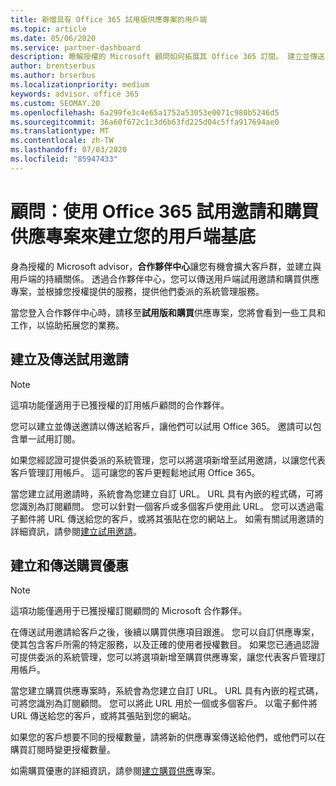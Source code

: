 ```yaml
---
title: 新增具有 Office 365 試用版供應專案的用戶端
ms.topic: article
ms.date: 05/06/2020
ms.service: partner-dashboard
description: 瞭解授權的 Microsoft 顧問如何拓展其 Office 365 訂閱。 建立並傳送 Office 365 試用邀請和購買供應專案給用戶端。
author: brentserbus
ms.author: brserbus
ms.localizationpriority: medium
keywords: advisor、office 365
ms.custom: SEOMAY.20
ms.openlocfilehash: 6a299fe3c4e65a1752a53053e0071c980b5246d5
ms.sourcegitcommit: 36a60f672c1c3d6b63fd225d04c5ffa917694ae0
ms.translationtype: MT
ms.contentlocale: zh-TW
ms.lasthandoff: 07/03/2020
ms.locfileid: "85947433"
---
```

# <a name="advisors-build-your-client-base-with-office-365-trial-invitations-and-purchase-offers"></a>顧問：使用 Office 365 試用邀請和購買供應專案來建立您的用戶端基底

身為授權的 Microsoft advisor，**合作夥伴中心**讓您有機會擴大客戶群，並建立與用戶端的持續關係。 透過合作夥伴中心，您可以傳送用戶端試用邀請和購買供應專案，並根據您授權提供的服務，提供他們委派的系統管理服務。

當您登入合作夥伴中心時，請移至**試用版和購買**供應專案，您將會看到一些工具和工作，以協助拓展您的業務。

## <a name="create-and-send-trial-invitations"></a>建立及傳送試用邀請

> [!NOTE]
> 這項功能僅適用于已獲授權的訂用帳戶顧問的合作夥伴。

您可以建立並傳送邀請以傳送給客戶，讓他們可以試用 Office 365。 邀請可以包含單一試用訂閱。

如果您經認證可提供委派的系統管理，您可以將選項新增至試用邀請，以讓您代表客戶管理訂用帳戶。 這可讓您的客戶更輕鬆地試用 Office 365。

當您建立試用邀請時，系統會為您建立自訂 URL。 URL 具有內嵌的程式碼，可將您識別為訂閱顧問。 您可以針對一個客戶或多個客戶使用此 URL。 您可以透過電子郵件將 URL 傳送給您的客戶，或將其張貼在您的網站上。
如需有關試用邀請的詳細資訊，請參閱[建立試用邀請](advisors-create-a-trial-invitation.md)。

## <a name="create-and-send-purchase-offers"></a>建立和傳送購買優惠

> [!NOTE]
> 這項功能僅適用于已獲授權訂閱顧問的 Microsoft 合作夥伴。

在傳送試用邀請給客戶之後，後續以購買供應項目跟進。 您可以自訂供應專案，使其包含客戶所需的特定服務，以及正確的使用者授權數目。 如果您已通過認證可提供委派的系統管理，您可以將選項新增至購買供應專案，讓您代表客戶管理訂用帳戶。

當您建立購買供應專案時，系統會為您建立自訂 URL。 URL 具有內嵌的程式碼，可將您識別為訂閱顧問。 您可以將此 URL 用於一個或多個客戶。 以電子郵件將 URL 傳送給您的客戶，或將其張貼到您的網站。

如果您的客戶想要不同的授權數量，請將新的供應專案傳送給他們，或他們可以在購買訂閱時變更授權數量。

如需購買優惠的詳細資訊，請參閱[建立購買供應](advisor-create-a-purchase-offer.md)專案。
